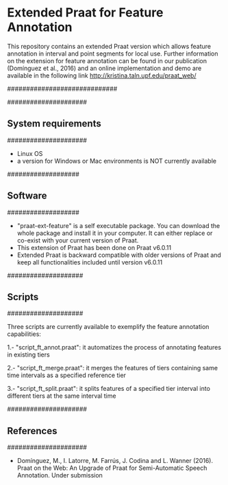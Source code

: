 # Extended Praat for Feature Annotation
This repository contains an extended Praat version which allows feature annotation in interval and point segments for local use.
Further information on the extension for feature annotation can be found in our publication (Domínguez et al., 2016) and an online implementation and demo are available in the following link http://kristina.taln.upf.edu/praat_web/

#############################

#####################
## System requirements
#####################

- Linux OS 
- a version for Windows or Mac environments is NOT currently available


###################
## Software
###################

-  "praat-ext-feature" is a self executable package. You can download the whole package and install it in your computer. It can either replace or co-exist with your current version of Praat.
-  This extension of Praat has been done on Praat v6.0.11 
-  Extended Praat is backward compatible with older versions of Praat and keep all functionalities included until version v6.0.11

####################
## Scripts
####################

Three scripts are currently available to exemplify the feature annotation capabilities:

1.- "script_ft_annot.praat": it automatizes the process of annotating features in existing tiers 

2.- "script_ft_merge.praat": it merges the features of tiers containing same time intervals as a specified reference tier

3.- "script_ft_split.praat": it splits features of a specified tier interval into different tiers at the same interval time

#####################
## References
#####################

  - Domínguez, M., I. Latorre, M. Farrús, J. Codina and L. Wanner (2016). Praat on the Web: An Upgrade of Praat for Semi-Automatic Speech Annotation. Under submission
